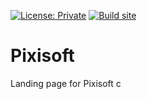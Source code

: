 [![License: Private](https://img.shields.io/badge/License-Private-green.svg)]()
[![Build site](https://github.com/Pixisoft/Pixisoft.github.io/actions/workflows/build.yml/badge.svg)](https://github.com/Pixisoft/Pixisoft.github.io/actions/workflows/build.yml)

# Pixisoft

Landing page for Pixisoft
c